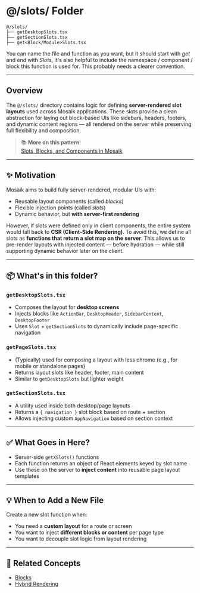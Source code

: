 # @/slots/ Folder

```
@/slots/
├── getDesktopSlots.tsx
├── getSectionSlots.tsx
├── get<Block/Module>Slots.tsx
```

You can name the file and function as you want, but it should start with *get* and end with *Slots*, it's also helpful to include the namespace / component / block 
this function is used for. This probably needs a clearer convention.

---

## Overview

The `@/slots/` directory contains logic for defining **server-rendered slot layouts** used across Mosaik applications. These slots provide a clean abstraction for laying out block-based UIs like sidebars, headers, footers, and dynamic content regions — all rendered on the server while preserving full flexibility and composition.

> 📚 **More on this pattern**:  
> [Slots, Blocks, and Components in Mosaik](https://mosaik.javascript.moe/mosaik/slots-blocks-and-components)

---

## ✨ Motivation

Mosaik aims to build fully server-rendered, modular UIs with:
- Reusable layout components (called *blocks*)
- Flexible injection points (called *slots*)
- Dynamic behavior, but **with server-first rendering**

However, if slots were defined only in client components, the entire system would fall back to **CSR (Client-Side Rendering)**. To avoid this, we define all slots as **functions that return a slot map on the server**. This allows us to pre-render layouts with injected content — before hydration — while still supporting dynamic behavior later on the client.

---

## 📦 What's in this folder?

### `getDesktopSlots.tsx`

- Composes the layout for **desktop screens**
- Injects blocks like `ActionBar`, `DesktopHeader`, `SidebarContent`, `DesktopFooter`
- Uses `Slot` + `getSectionSlots` to dynamically include page-specific navigation

### `getPageSlots.tsx`

- (Typically) used for composing a layout with less chrome (e.g., for mobile or standalone pages)
- Returns layout slots like header, footer, main content
- Similar to `getDesktopSlots` but lighter weight

### `getSectionSlots.tsx`

- A utility used inside both desktop/page layouts
- Returns a `{ navigation }` slot block based on route + section
- Allows injecting custom `AppNavigation` based on section context

---

## ✅ What Goes in Here?

- Server-side `getXSlots()` functions
- Each function returns an object of React elements keyed by slot name
- Use these on the server to **inject content** into reusable page layout templates

---

## 💡 When to Add a New File

Create a new slot function when:
- You need a **custom layout** for a route or screen
- You want to inject **different blocks or content** per page type
- You want to decouple slot logic from layout rendering

---

## 🔁 Related Concepts

- [Blocks](https://mosaik.javascript.moe/mosaik/slots-blocks-and-components)
- [Hybrid Rendering](https://mosaik.javascript.moe/mosaik/hybrid-component-architecture)